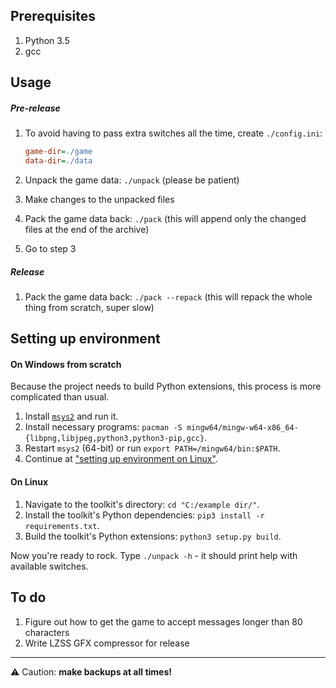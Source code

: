 ## Prerequisites

1. Python 3.5
2. gcc

## Usage

##### Pre-release

1. To avoid having to pass extra switches all the time, create `./config.ini`:

    ```ini
    game-dir=./game
    data-dir=./data
    ```

2. Unpack the game data: `./unpack` (please be patient)
3. Make changes to the unpacked files
4. Pack the game data back: `./pack` (this will append only the changed files
   at the end of the archive)
5. Go to step 3

##### Release

1. Pack the game data back: `./pack --repack` (this will repack the whole thing
   from scratch, super slow)

## Setting up environment

#### On Windows from scratch

Because the project needs to build Python extensions, this process is more
complicated than usual.

1. Install [`msys2`](http://www.msys2.org/) and run it.
2. Install necessary programs: `pacman -S
   mingw64/mingw-w64-x86_64-{libpng,libjpeg,python3,python3-pip,gcc}`.
3. Restart `msys2` (64-bit) or run `export PATH=/mingw64/bin:$PATH`.
4. Continue at ["setting up environment on Linux"](#on-linux).

#### On Linux

1. Navigate to the toolkit's directory: `cd "C:/example dir/"`.
2. Install the toolkit's Python dependencies: `pip3 install -r
   requirements.txt`.
3. Build the toolkit's Python extensions: `python3 setup.py build`.

Now you're ready to rock. Type `./unpack -h` - it should print help with
available switches.


## To do

1. Figure out how to get the game to accept messages longer than 80 characters
2. Write LZSS GFX compressor for release

---

:warning: Caution: **make backups at all times!**
